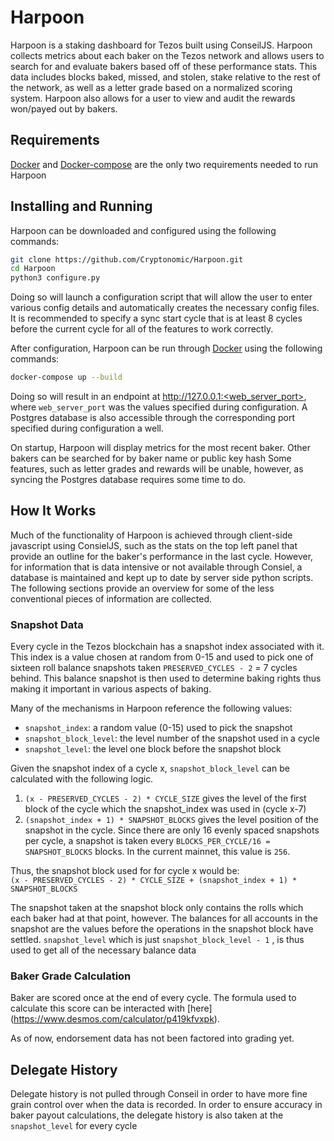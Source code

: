 # Harpoon
Harpoon is a staking dashboard for Tezos built using ConseilJS. Harpoon collects metrics about each baker on the Tezos network and allows users to search for and evaluate bakers based off of these performance stats. This data includes blocks baked, missed, and stolen, stake relative to the rest of the network, as well as a letter grade based on a normalized scoring system. Harpoon also allows for a user to view and audit the rewards won/payed out by bakers. 

## Requirements
[Docker](https://docs.docker.com/engine/install/) and [Docker-compose](https://docs.docker.com/compose/install/) are the only two requirements needed to run Harpoon

## Installing and Running
Harpoon can be downloaded and configured using the following commands:
```bash
git clone https://github.com/Cryptonomic/Harpoon.git
cd Harpoon
python3 configure.py
```
Doing so will launch a configuration script that will allow the user to enter various config details and automatically creates the necessary config files. It is recommended to specify a sync start cycle that is at least 8 cycles before the current cycle for all of the features to work correctly.

After configuration, Harpoon can be run through [Docker](https://docs.docker.com/engine/install/) using the following commands:
```bash
docker-compose up --build
```
Doing so will result in an endpoint at http://127.0.0.1:<web_server_port>, where `web_server_port` was the values specified during configuration. A Postgres database is also accessible through the corresponding port specified during configuration a well.

On startup, Harpoon will display metrics for the most recent baker. Other bakers can be searched for by baker name or public key hash 
Some features, such as letter grades and rewards will be unable, however, as syncing the Postgres database requires some time to do. 

## How It Works

Much of the functionality of Harpoon is achieved through client-side javascript using ConsielJS, such as the stats on the top left panel that provide an outline for the baker's performance in the last cycle. However, for information that is data intensive or not available through Consiel, a database is maintained and kept up to date by server side python scripts. The following sections provide an overview for some of the less conventional pieces of information are collected. 

### Snapshot Data

Every cycle in the Tezos blockchain has a snapshot index associated with it. This index is a value chosen at random from 0-15 and used to pick one of sixteen roll balance snapshots taken `PRESERVED_CYCLES - 2` = 7 cycles behind. This balance snapshot is then used to determine baking rights thus making it important in various aspects of baking. 

Many of the mechanisms in Harpoon reference the following values:

- `snapshot_index`: a random value (0-15) used to pick the snapshot
- `snapshot_block_level`: the level number of the snapshot used in a cycle
- `snapshot_level`: the level one block before the snapshot block

Given the snapshot index of a cycle x, `snapshot_block_level` can be calculated with the following logic.

1. `(x - PRESERVED_CYCLES - 2) * CYCLE_SIZE` gives the level of the first block of the cycle which the snapshot_index was used in (cycle x-7)
2. `(snapshot_index + 1) * SNAPSHOT_BLOCKS` gives the level position of the snapshot in the cycle. Since there are only 16 evenly spaced snapshots per cycle, a snapshot is taken every `BLOCKS_PER_CYCLE/16 = SNAPSHOT_BLOCKS` blocks. In the current mainnet, this value is `256`.

Thus, the snapshot block used for for cycle x would be:  
`(x - PRESERVED_CYCLES - 2) * CYCLE_SIZE + (snapshot_index + 1) * SNAPSHOT_BLOCKS`

The snapshot taken at the snapshot block only contains the rolls which each baker had at that point, however. The balances for all accounts in the snapshot are the values before the operations in the snapshot block have settled. `snapshot_level` which is just `snapshot_block_level - 1` , is thus used to get all of the necessary balance data

### Baker Grade Calculation

Baker are scored once at the end of every cycle. The formula used to calculate this score can be interacted with [here] (https://www.desmos.com/calculator/p419kfvxpk).

As of now, endorsement data has not been factored into grading yet.

## Delegate History

Delegate history is not pulled through Conseil in order to have more fine grain control over when the data is recorded. In order to ensure accuracy in baker payout calculations, the delegate history is also taken at the `snapshot_level` for every cycle






